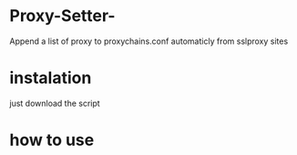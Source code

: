 # Proxy-Setter-
Append a list of proxy to proxychains.conf automaticly from sslproxy sites 
# instalation
just download the script 
# how to use
